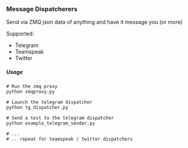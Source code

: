 ### Message Dispatcherers
     
Send via ZMQ json data of anything and have it message you (or more)      
   
Supported:   
- Telegram   
- Teamspeak  
- Twitter  
   
##### Usage   
```  
# Run the zmq proxy
python zmqproxy.py

# Launch the telegram dispatcher
python tg_dispatcher.py

# Send a test to the telegram dispatcher
python example_telegram_sender.py

# ... 
# .. repeat for teamspeak / twitter dispatchers
```